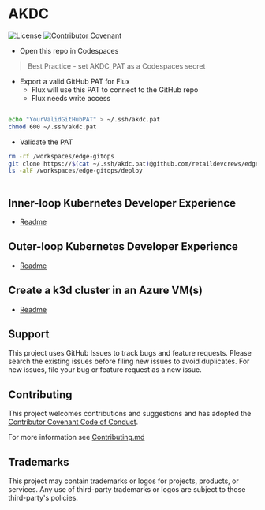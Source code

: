 # AKDC

![License](https://img.shields.io/badge/license-MIT-green.svg)
[![Contributor Covenant](https://img.shields.io/badge/Contributor%20Covenant-2.1-4baaaa.svg)](code_of_conduct.md)

- Open this repo in Codespaces

> Best Practice - set AKDC_PAT as a Codespaces secret

- Export a valid GitHub PAT for Flux
  - Flux will use this PAT to connect to the GitHub repo
  - Flux needs write access

```bash

echo "YourValidGitHubPAT" > ~/.ssh/akdc.pat
chmod 600 ~/.ssh/akdc.pat

```

- Validate the PAT

```bash
rm -rf /workspaces/edge-gitops  
git clone https://$(cat ~/.ssh/akdc.pat)@github.com/retaildevcrews/edge-gitops /workspaces/edge-gitops
ls -alF /workspaces/edge-gitops/deploy
  
```

## Inner-loop Kubernetes Developer Experience

- [Readme](./inner-loop/README.md)

## Outer-loop Kubernetes Developer Experience

- [Readme](./outer-loop/README.md)

## Create a k3d cluster in an Azure VM(s)

- [Readme](./azure-vms/README.md)

## Support

This project uses GitHub Issues to track bugs and feature requests. Please search the existing issues before filing new issues to avoid duplicates.  For new issues, file your bug or feature request as a new issue.

## Contributing

This project welcomes contributions and suggestions and has adopted the [Contributor Covenant Code of Conduct](https://www.contributor-covenant.org/version/2/1/code_of_conduct.html).

For more information see [Contributing.md](./.github/CONTRIBUTING.md)

## Trademarks

This project may contain trademarks or logos for projects, products, or services. Any use of third-party trademarks or logos are subject to those third-party's policies.
